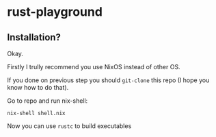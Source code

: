 # rust-playground

## Installation?
Okay.

Firstly I trully recommend you use NixOS instead of other OS.

If you done on previous step you should `git-clone` this repo (I hope you know how to do that).

Go to repo and run nix-shell:
```shell
nix-shell shell.nix
```

Now you can use `rustc` to build executables

